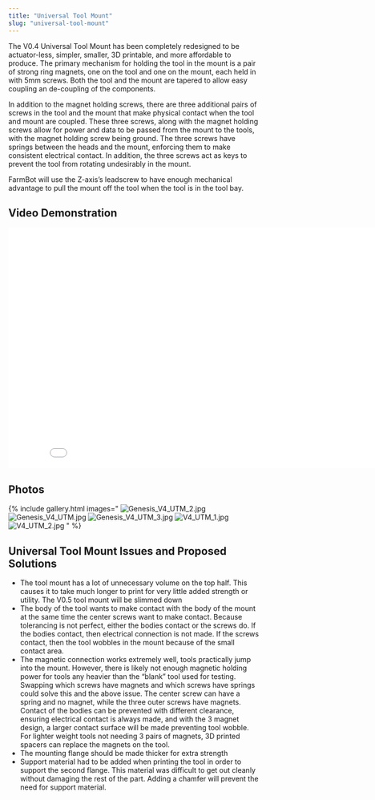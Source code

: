 ```yaml
---
title: "Universal Tool Mount"
slug: "universal-tool-mount"
---
```


The V0.4 Universal Tool Mount has been completely redesigned to be actuator-less, simpler, smaller, 3D printable, and more affordable to produce. The primary mechanism for holding the tool in the mount is a pair of strong ring magnets, one on the tool and one on the mount, each held in with 5mm screws. Both the tool and the mount are tapered to allow easy coupling an de-coupling of the components.

In addition to the magnet holding screws, there are three additional pairs of screws in the tool and the mount that make physical contact when the tool and mount are coupled. These three screws, along with the magnet holding screws allow for power and data to be passed from the mount to the tools, with the magnet holding screw being ground. The three screws have springs between the heads and the mount, enforcing them to make consistent electrical contact. In addition, the three screws act as keys to prevent the tool from rotating undesirably in the mount.

FarmBot will use the Z-axis’s leadscrew to have enough mechanical advantage to pull the mount off the tool when the tool is in the tool bay.

## Video Demonstration

<iframe class="embedly-embed" src="//cdn.embedly.com/widgets/media.html?src=https%3A%2F%2Fwww.youtube.com%2Fembed%2FL-dJef9fXNM%3Ffeature%3Doembed&url=https%3A%2F%2Fwww.youtube.com%2Fwatch%3Fv%3DL-dJef9fXNM&image=https%3A%2F%2Fi.ytimg.com%2Fvi%2FL-dJef9fXNM%2Fhqdefault.jpg&key=02466f963b9b4bb8845a05b53d3235d7&type=text%2Fhtml&schema=youtube" width="854" height="480" scrolling="no" frameborder="0" allowfullscreen></iframe>

## Photos

{% include gallery.html images="
![Genesis_V4_UTM_2.jpg](_images/Genesis_V4_UTM_2.jpg)
![Genesis_V4_UTM.jpg](_images/Genesis_V4_UTM.jpg)
![Genesis_V4_UTM_3.jpg](_images/Genesis_V4_UTM_3.jpg)
![V4_UTM_1.jpg](_images/V4_UTM_1.jpg)
![V4_UTM_2.jpg](_images/V4_UTM_2.jpg)
" %}

## Universal Tool Mount Issues and Proposed Solutions
  * The tool mount has a lot of unnecessary volume on the top half. This causes it to take much longer to print for very little added strength or utility. The V0.5 tool mount will be slimmed down
  * The body of the tool wants to make contact with the body of the mount at the same time the center screws want to make contact. Because tolerancing is not perfect, either the bodies contact or the screws do. If the bodies contact, then electrical connection is not made. If the screws contact, then the tool wobbles in the mount because of the small contact area.
  * The magnetic connection works extremely well, tools practically jump into the mount. However, there is likely not enough magnetic holding power for tools any heavier than the “blank” tool used for testing. Swapping which screws have magnets and which screws have springs could solve this and the above issue. The center screw can have a spring and no magnet, while the three outer screws have magnets. Contact of the bodies can be prevented with different clearance, ensuring electrical contact is always made, and with the 3 magnet design, a larger contact surface will be made preventing tool wobble. For lighter weight tools not needing 3 pairs of magnets, 3D printed spacers can replace the magnets on the tool.
  * The mounting flange should be made thicker for extra strength
  * Support material had to be added when printing the tool in order to support the second flange. This material was difficult to get out cleanly without damaging the rest of the part. Adding a chamfer will prevent the need for support material.
